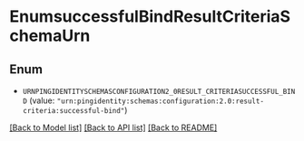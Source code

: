 # EnumsuccessfulBindResultCriteriaSchemaUrn

## Enum


* `URNPINGIDENTITYSCHEMASCONFIGURATION2_0RESULT_CRITERIASUCCESSFUL_BIND` (value: `"urn:pingidentity:schemas:configuration:2.0:result-criteria:successful-bind"`)


[[Back to Model list]](../README.md#documentation-for-models) [[Back to API list]](../README.md#documentation-for-api-endpoints) [[Back to README]](../README.md)


